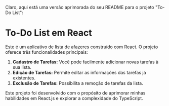 Claro, aqui está uma versão aprimorada do seu README para o projeto "To-Do List":

# To-Do List em React

Este é um aplicativo de lista de afazeres construído com React. O projeto oferece três funcionalidades principais:

1. **Cadastro de Tarefas:** Você pode facilmente adicionar novas tarefas à sua lista.
2. **Edição de Tarefas:** Permite editar as informações das tarefas já existentes.
3. **Exclusão de Tarefas:** Possibilita a remoção de tarefas da lista.

Este projeto foi desenvolvido com o propósito de aprimorar minhas habilidades em React.js e explorar a complexidade do TypeScript.


